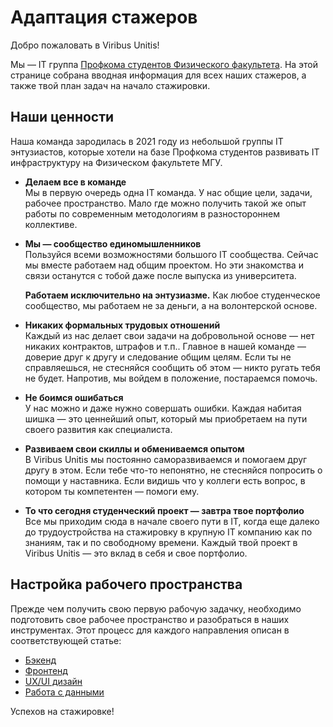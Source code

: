 # Адаптация стажеров

Добро пожаловать в Viribus Unitis!

Мы — IT группа [Профкома студентов Физического факультета](https://vk.com/profcomff).
На этой странице собрана вводная информация для всех наших стажеров, а также твой план задач на начало стажировки.

## Наши ценности

Наша команда зародилась в 2021 году из небольшой группы IT энтузиастов, которые хотели на базе Профкома студентов развивать IT инфраструктуру на Физическом факультете МГУ.

* **Делаем все в команде**  
  Мы в первую очередь одна IT команда. У нас общие цели, задачи, рабочее пространство. Мало где можно получить такой же опыт работы по современным методологиям в разностороннем коллективе.

* **Мы — сообщество единомышленников**  
  Пользуйся всеми возможностями большого IT сообщества. Сейчас мы вместе работаем над общим проектом. Но эти знакомства и связи останутся с тобой даже после выпуска из университета.

  **Работаем исключительно на энтузиазме.**
  Как любое студенческое сообщество, мы работаем не за деньги, а на волонтерской основе.

* **Никаких формальных трудовых отношений**  
  Каждый из нас делает свои задачи на добровольной основе — нет никаких контрактов, штрафов и т.п.. Главное в нашей команде — доверие друг к другу и следование общим целям. Если ты не справляешься, не стесняйся сообщить об этом — никто ругать тебя не будет. Напротив, мы войдем в положение, постараемся помочь.

* **Не боимся ошибаться**  
  У нас можно и даже нужно совершать ошибки. Каждая набитая шишка — это ценнейший опыт, который мы приобретаем на пути своего развития как специалиста.

* **Развиваем свои скиллы и обмениваемся опытом**  
  В Viribus Unitis мы постоянно саморазвиваемся и помогаем друг другу в этом. Если тебе что-то непонятно, не стесняйся попросить о помощи у наставника. Если видишь что у коллеги есть вопрос, в котором ты компетентен — помоги ему.

* **То что сегодня студенческий проект — завтра твое портфолио**  
  Все мы приходим сюда в начале своего пути в IT, когда еще далеко до трудоустройства на стажировку в крупную IT компанию как по знаниям, так и по свободному времени.
  Каждый твой проект в Viribus Unitis — это вклад в себя и свое портфолио.

## Настройка рабочего пространства

Прежде чем получить свою первую рабочую задачку, необходимо подготовить свое рабочее пространство и разобраться в наших инструментах. Этот процесс для каждого направления описан в соответствующей статье:

- [Бэкенд](Backend/backend-setup.md)
- [Фронтенд](Frontend/frontend-setup.md)
- [UX/UI дизайн](Design/design-setup.md)
- [Работа с данными](Data_science/data-science-setup.md)

Успехов на стажировке!

